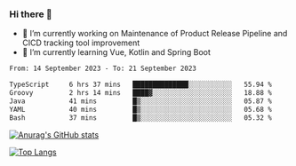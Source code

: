 ### Hi there 👋

- 🔭 I’m currently working on Maintenance of Product Release Pipeline and CICD tracking tool improvement
- 🌱 I’m currently learning Vue, Kotlin and Spring Boot

<!--START_SECTION:waka-->

```txt
From: 14 September 2023 - To: 21 September 2023

TypeScript     6 hrs 37 mins   ██████████████░░░░░░░░░░░   55.94 %
Groovy         2 hrs 14 mins   ████▓░░░░░░░░░░░░░░░░░░░░   18.88 %
Java           41 mins         █▒░░░░░░░░░░░░░░░░░░░░░░░   05.87 %
YAML           40 mins         █▒░░░░░░░░░░░░░░░░░░░░░░░   05.68 %
Bash           37 mins         █▒░░░░░░░░░░░░░░░░░░░░░░░   05.32 %
```

<!--END_SECTION:waka-->

[![Anurag's GitHub stats](https://github-readme-stats.vercel.app/api?username=yunhao981&show_icons=true&theme=solarized-dark)](https://github.com/anuraghazra/github-readme-stats)

[![Top Langs](https://github-readme-stats.vercel.app/api/top-langs/?username=yunhao981&theme=solarized-dark&layout=compact)](https://github.com/anuraghazra/github-readme-stats)

<!--
**yunhao981/yunhao981** is a ✨ _special_ ✨ repository because its `README.md` (this file) appears on your GitHub profile.

Here are some ideas to get you started:

- 🔭 I’m currently working on Maintenance of Release Pipeline and CICD tracking tool improvement
- 🌱 I’m currently learning Vue, Kotlin and Spring Boot
- 👯 I’m looking to collaborate on ...
- 🤔 I’m looking for help with ...
- 💬 Ask me about ...
- 📫 How to reach me: ...
- 😄 Pronouns: ...
- ⚡ Fun fact: ...
-->


